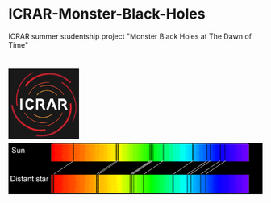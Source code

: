 # ICRAR-Monster-Black-Holes
ICRAR summer studentship project "Monster Black Holes at The Dawn of Time"

<h1 align="left">
  <img src="https://github.com/daniel-lyon/ICRAR-Monster-Black-Holes/blob/main/Affiliations/icrar_logo.png" width="140">
  <img src="https://github.com/daniel-lyon/ICRAR-Monster-Black-Holes/blob/main/Affiliations/redshift.png">
</h1>
